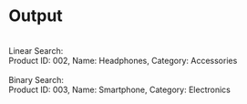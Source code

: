 # Output

<br>Linear Search:
<br>Product ID: 002, Name: Headphones, Category: Accessories
<br>
<br>Binary Search:
<br>Product ID: 003, Name: Smartphone, Category: Electronics

